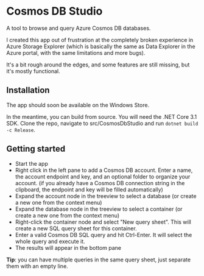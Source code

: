 # Cosmos DB Studio

A tool to browse and query Azure Cosmos DB databases.

I created this app out of frustration at the completely broken experience in Azure Storage Explorer (which is basically the
same as Data Explorer in the Azure portal, with the same limitations and more bugs).

It's a bit rough around the edges, and some features are still missing, but it's mostly functional.

## Installation

The app should soon be available on the Windows Store.

In the meantime, you can build from source. You will need the .NET Core 3.1 SDK. Clone the repo, navigate to src/CosmosDbStudio
and run `dotnet build -c Release`.

## Getting started

- Start the app
- Right click in the left pane to add a Cosmos DB account. Enter a name, the account endpoint and key, and an optional folder
  to organize your account. (if you already have a Cosmos DB connection string in the clipboard, the endpoint and key will be
  filled automatically)
- Expand the account node in the treeview to select a database (or create a new one from the context menu)
- Expand the database node in the treeview to select a container (or create a new one from the context menu)
- Right-click the container node and select "New query sheet". This will create a new SQL query sheet for this container.
- Enter a valid Cosmos DB SQL query and hit Ctrl-Enter. It will select the whole query and execute it.
- The results will appear in the bottom pane

**Tip**: you can have
  multiple queries in the same query sheet, just separate them with an empty line.
